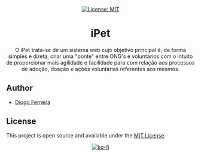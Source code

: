 <div align="center" style="margin-bottom:30px">

[![License: MIT](https://img.shields.io/badge/License-MIT-blue.svg)](https://opensource.org/licenses/MIT) 

# iPet
O iPet trata-se de um sistema web cujo objetivo principal é, de forma simples e direta, criar uma "ponte" entre ONG's e voluntários com o intuito de proporcionar mais agilidade e facilidade para com relação aos processos de adoção, doação e ações voluntárias referentes aos mesmos.

</div>

## Author

- [Diogo Ferreira](https://diogodeveloper.netlify.com/)

## License

This project is open source and available under the [MIT License](LICENSE).


<div align="center" style="margin-bottom:30px">
  
[![ko-fi](https://www.ko-fi.com/img/githubbutton_sm.svg)](https://ko-fi.com/C0C81IJH6)

</div>

